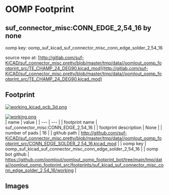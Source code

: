 # OOMP Footprint  
## suf_connector_misc:CONN_EDGE_2,54_16  by none  
  
oomp key: oomp_suf_kicad_suf_connector_misc_conn_edge_solder_2,54_16  
  
source repo at: [http://gitlab.com/suf-KiCAD/suf_connector_misc.pretty/blob/master/tmp/data//oomlout_oomp_footprint_src/TE_CHAMP_24_DEG90.kicad_mod](http://gitlab.com/suf-KiCAD/suf_connector_misc.pretty/blob/master/tmp/data//oomlout_oomp_footprint_src/TE_CHAMP_24_DEG90.kicad_mod)  
## Footprint  
  
[![working_kicad_pcb_3d.png](working_kicad_pcb_3d_600.png)](working_kicad_pcb_3d.png)  
  
[![working.png](working_600.png)](working.png)  
| name | value | 
| --- | --- | 
| footprint name | suf_connector_misc:CONN_EDGE_2,54_16 | 
| footprint description | None | 
| number of pads | 16 | 
| github path | http://github.com/suf-KiCAD/suf_connector_misc.pretty/blob/master/tmp/data//oomlout_oomp_footprint_src/CONN_EDGE_SOLDER_2,54_16.kicad_mod | 
| oomp key | oomp_suf_kicad_suf_connector_misc_conn_edge_solder_2,54_16 | 
| oomp bot github | https://github.com/oomlout/oomlout_oomp_footprint_bot/tree/main/tmp/data//oomlout_oomp_footprint_src/footprints/suf_kicad_suf_connector_misc_conn_edge_solder_2,54_16/working | 
## Images  
